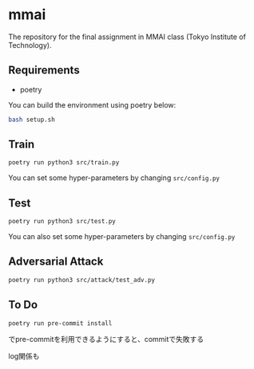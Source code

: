 # mmai

The repository for the final assignment in MMAI class (Tokyo Institute of Technology).

## Requirements

* poetry

You can build the environment using poetry below:

```bash
bash setup.sh
```

## Train

```bash
poetry run python3 src/train.py
```

You can set some hyper-parameters by changing `src/config.py`

## Test

```bash
poetry run python3 src/test.py
```

You can also set some hyper-parameters by changing `src/config.py`

## Adversarial Attack

```bash
poetry run python3 src/attack/test_adv.py
```

## To Do

```bash
poetry run pre-commit install
```

でpre-commitを利用できるようにすると、commitで失敗する

log関係も

